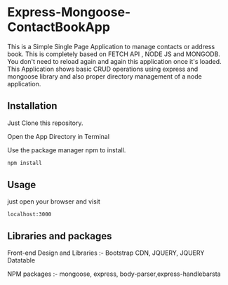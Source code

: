 # Express-Mongoose-ContactBookApp

This is a Simple Single Page Application to manage contacts or address book.
This is completely based on FETCH API , NODE JS and MONGODB.
You don't need to reload again and again this application once it's loaded.
This Application shows basic CRUD operations using express and mongoose library and also proper directory management of a node application.  

## Installation
Just Clone this repository.

Open the App Directory in Terminal 

Use the package manager npm to install.

```bash
npm install
```

## Usage

just open your browser and visit

```
localhost:3000
```



## Libraries and packages

Front-end Design and Libraries :- 
Bootstrap CDN, JQUERY, JQUERY Datatable 

NPM packages :- mongoose, express, body-parser,express-handlebarsta
